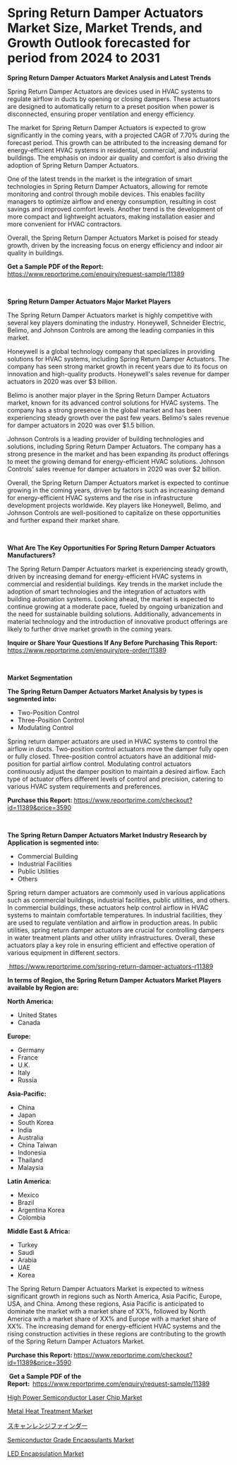 <p><h1>Spring Return Damper Actuators Market Size, Market Trends, and Growth Outlook forecasted for period from 2024 to 2031</h1></p><p><strong>Spring Return Damper Actuators Market Analysis and Latest Trends</strong></p>
<p><p>Spring Return Damper Actuators are devices used in HVAC systems to regulate airflow in ducts by opening or closing dampers. These actuators are designed to automatically return to a preset position when power is disconnected, ensuring proper ventilation and energy efficiency.</p><p>The market for Spring Return Damper Actuators is expected to grow significantly in the coming years, with a projected CAGR of 7.70% during the forecast period. This growth can be attributed to the increasing demand for energy-efficient HVAC systems in residential, commercial, and industrial buildings. The emphasis on indoor air quality and comfort is also driving the adoption of Spring Return Damper Actuators.</p><p>One of the latest trends in the market is the integration of smart technologies in Spring Return Damper Actuators, allowing for remote monitoring and control through mobile devices. This enables facility managers to optimize airflow and energy consumption, resulting in cost savings and improved comfort levels. Another trend is the development of more compact and lightweight actuators, making installation easier and more convenient for HVAC contractors.</p><p>Overall, the Spring Return Damper Actuators Market is poised for steady growth, driven by the increasing focus on energy efficiency and indoor air quality in buildings.</p></p>
<p><strong>Get a Sample PDF of the Report:&nbsp;</strong> <a href="https://www.reportprime.com/enquiry/request-sample/11389">https://www.reportprime.com/enquiry/request-sample/11389</a></p>
<p>&nbsp;</p>
<p><strong>Spring Return Damper Actuators Major Market Players</strong></p>
<p><p>The Spring Return Damper Actuators market is highly competitive with several key players dominating the industry. Honeywell, Schneider Electric, Belimo, and Johnson Controls are among the leading companies in this market.</p><p>Honeywell is a global technology company that specializes in providing solutions for HVAC systems, including Spring Return Damper Actuators. The company has seen strong market growth in recent years due to its focus on innovation and high-quality products. Honeywell's sales revenue for damper actuators in 2020 was over $3 billion.</p><p>Belimo is another major player in the Spring Return Damper Actuators market, known for its advanced control solutions for HVAC systems. The company has a strong presence in the global market and has been experiencing steady growth over the past few years. Belimo's sales revenue for damper actuators in 2020 was over $1.5 billion.</p><p>Johnson Controls is a leading provider of building technologies and solutions, including Spring Return Damper Actuators. The company has a strong presence in the market and has been expanding its product offerings to meet the growing demand for energy-efficient HVAC solutions. Johnson Controls' sales revenue for damper actuators in 2020 was over $2 billion.</p><p>Overall, the Spring Return Damper Actuators market is expected to continue growing in the coming years, driven by factors such as increasing demand for energy-efficient HVAC systems and the rise in infrastructure development projects worldwide. Key players like Honeywell, Belimo, and Johnson Controls are well-positioned to capitalize on these opportunities and further expand their market share.</p></p>
<p>&nbsp;</p>
<p><strong>What Are The Key Opportunities For Spring Return Damper Actuators Manufacturers?</strong></p>
<p><p>The Spring Return Damper Actuators market is experiencing steady growth, driven by increasing demand for energy-efficient HVAC systems in commercial and residential buildings. Key trends in the market include the adoption of smart technologies and the integration of actuators with building automation systems. Looking ahead, the market is expected to continue growing at a moderate pace, fueled by ongoing urbanization and the need for sustainable building solutions. Additionally, advancements in material technology and the introduction of innovative product offerings are likely to further drive market growth in the coming years.</p></p>
<p><strong>Inquire or Share Your Questions If Any Before Purchasing This Report:</strong> <a href="https://www.reportprime.com/enquiry/pre-order/11389">https://www.reportprime.com/enquiry/pre-order/11389</a></p>
<p>&nbsp;</p>
<p><strong>Market Segmentation</strong></p>
<p><strong>The Spring Return Damper Actuators Market Analysis by types is segmented into:</strong></p>
<p><ul><li>Two-Position Control</li><li>Three-Position Control</li><li>Modulating Control</li></ul></p>
<p><p>Spring return damper actuators are used in HVAC systems to control the airflow in ducts. Two-position control actuators move the damper fully open or fully closed. Three-position control actuators have an additional mid-position for partial airflow control. Modulating control actuators continuously adjust the damper position to maintain a desired airflow. Each type of actuator offers different levels of control and precision, catering to various HVAC system requirements and preferences.</p></p>
<p><strong>Purchase this Report:&nbsp;</strong><a href="https://www.reportprime.com/checkout?id=11389&price=3590">https://www.reportprime.com/checkout?id=11389&price=3590</a></p>
<p>&nbsp;</p>
<p><strong>The Spring Return Damper Actuators Market Industry Research by Application is segmented into:</strong></p>
<p><ul><li>Commercial Building</li><li>Industrial Facilities</li><li>Public Utilities</li><li>Others</li></ul></p>
<p><p>Spring return damper actuators are commonly used in various applications such as commercial buildings, industrial facilities, public utilities, and others. In commercial buildings, these actuators help control airflow in HVAC systems to maintain comfortable temperatures. In industrial facilities, they are used to regulate ventilation and airflow in production areas. In public utilities, spring return damper actuators are crucial for controlling dampers in water treatment plants and other utility infrastructures. Overall, these actuators play a key role in ensuring efficient and effective operation of various equipment in different sectors.</p></p>
<p><a href="https://www.reportprime.com/spring-return-damper-actuators-r11389">&nbsp;https://www.reportprime.com/spring-return-damper-actuators-r11389</a></p>
<p><strong>In terms of Region, the Spring Return Damper Actuators Market Players available by Region are:</strong></p>
<p>
    <p> <strong> North America: </strong>
        <ul>
            <li>United States</li>
            <li>Canada</li>
        </ul>
        </p> 
    <p> <strong> Europe: </strong>
        <ul>
            <li>Germany</li>
            <li>France</li>
            <li>U.K.</li>
            <li>Italy</li>
            <li>Russia</li>
        </ul>
        </p> 
    <p> <strong> Asia-Pacific: </strong>
        <ul>
            <li>China</li>
            <li>Japan</li>
            <li>South Korea</li>
            <li>India</li>
            <li>Australia</li>
            <li>China Taiwan</li>
            <li>Indonesia</li>
            <li>Thailand</li>
            <li>Malaysia</li>
        </ul>
        </p> 
    <p> <strong> Latin America: </strong>
        <ul>
            <li>Mexico</li>
            <li>Brazil</li>
            <li>Argentina Korea</li>
            <li>Colombia</li>
        </ul>
        </p> 
    <p> <strong> Middle East & Africa: </strong>
        <ul>
            <li>Turkey</li>
            <li>Saudi</li>
            <li>Arabia</li>
            <li>UAE</li>
            <li>Korea</li>
        </ul>
    </p>
    </p>
<p><p>The Spring Return Damper Actuators Market is expected to witness significant growth in regions such as North America, Asia Pacific, Europe, USA, and China. Among these regions, Asia Pacific is anticipated to dominate the market with a market share of XX%, followed by North America with a market share of XX% and Europe with a market share of XX%. The increasing demand for energy-efficient HVAC systems and the rising construction activities in these regions are contributing to the growth of the Spring Return Damper Actuators Market.</p></p>
<p><strong>Purchase this Report: </strong><a href="https://www.reportprime.com/checkout?id=11389&price=3590">https://www.reportprime.com/checkout?id=11389&price=3590</a></p>
<p>&nbsp;<strong>Get a Sample PDF of the Report:&nbsp;&nbsp;</strong><a href="https://www.reportprime.com/enquiry/request-sample/11389">https://www.reportprime.com/enquiry/request-sample/11389</a></p>
<p><strong></strong></p>
<p><p><a href="https://github.com/bmorecock/Market-Research-Report-List-2/blob/main/high-power-semiconductor-laser-chip-market.md">High Power Semiconductor Laser Chip Market</a></p><p><a href="https://issuu.com/reportprime-2/docs/metal-heat-treatment-market-size-2030.pptx">Metal Heat Treatment Market</a></p><p><a href="https://github.com/avbqbctihcbe2/Market-Research-Report-List-1/blob/main/866933425788.md">スキャンレンジファインダー</a></p><p><a href="https://github.com/Krish2023na/Market-Research-Report-List-4/blob/main/semiconductor-grade-encapsulants-market.md">Semiconductor Grade Encapsulants Market</a></p><p><a href="https://issuu.com/reportprime-2/docs/led-encapsulation-market-size-2030.pptx">LED Encapsulation Market</a></p></p>